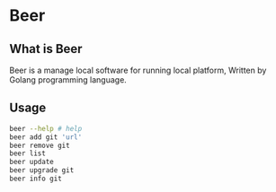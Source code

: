 # Beer
## What is Beer
Beer is a manage local software for running local platform, Written by Golang programming language.

## Usage
````bash
beer --help # help
beer add git 'url'
beer remove git
beer list
beer update 
beer upgrade git 
beer info git
````
